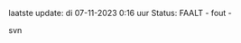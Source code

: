 laatste update: 
di 07-11-2023  0:16   uur 
Status: FAALT - fout - 
<div class="service R">svn</div>